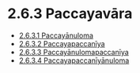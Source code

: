 

# 2.6.3 Paccayavāra

* [2.6.3.1 Paccayānuloma](2.6.3/2.6.3.1.md)
* [2.6.3.2 Paccayapaccanīya](2.6.3/2.6.3.2.md)
* [2.6.3.3 Paccayānulomapaccanīya](2.6.3/2.6.3.3.md)
* [2.6.3.4 Paccayapaccanīyānuloma](2.6.3/2.6.3.4.md)



